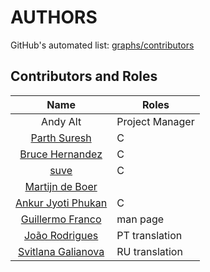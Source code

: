 # AUTHORS

GitHub's automated list: [graphs/contributors](https://github.com/andy5995/rmw/graphs/contributors)

## Contributors and Roles
| Name        | Roles
| :-----------: | ----------------------------------|
| Andy Alt | Project Manager |
| [Parth Suresh](https://github.com/parthsuresh) | C |
| [Bruce Hernandez](https://github.com/blah1898) | C |
| [suve](https://svgames.pl/en) | C |
| [Martijn de Boer](https://github.com/sexybiggetje) | |
| [Ankur Jyoti Phukan](https://github.com/ajphukan) | C |
| [Guillermo Franco](https://github.com/gfranco93) | man page |
| [João Rodrigues](https://github.com/jmrodriguesgoncalves) | PT translation |
| [Svitlana Galianova](https://github.com/svitlana-galianova) | RU translation |
